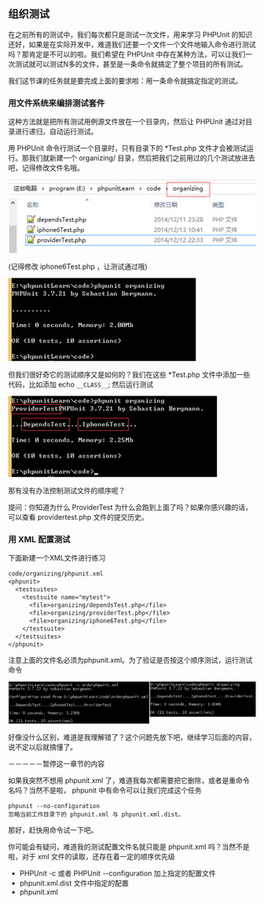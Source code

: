 ## 组织测试

在之前所有的测试中，我们每次都只是测试一次文件，用来学习 PHPUnit 的知识还好，如果是在实际开发中，难道我们还要一个文件一个文件地输入命令进行测试吗？那肯定是不可以的啦。我们希望在 PHPUnit 中存在某种方法，可以让我们一次测试就可以测试N多的文件，甚至是一条命令就搞定了整个项目的所有测试。

我们这节课的任务就是要完成上面的要求啦：用一条命令就搞定指定的测试。

### 用文件系统来编排测试套件

这种方法就是把所有测试用例源文件放在一个目录内，然后让 PHPUnit 通过对目录进行递归，自动运行测试。

用 PHPUnit 命令行测试一个目录时，只有目录下的 *Test.php 文件才会被测试运行。那我们就新建一个 organizing/ 目录，然后把我们之前用过的几个测试放进去吧，记得修改文件名哦。

<img src='./pic/29.png' />

(记得修改 iphone6Test.php ，让测试通过哦)

<img src='./pic/30.png' />

但我们很好奇它的测试顺序又是如何的？我们在这些 *Test.php 文件中添加一些代码，比如添加 echo `__CLASS__`; 然后运行测试

<img src='./pic/31.png' />

那有没有办法控制测试文件的顺序呢？

提问：你知道为什么 ProviderTest 为什么会跑到上面了吗？如果你感兴趣的话，可以查看 providertest.php 文件的提交历史。

### 用 XML 配置测试

下面新建一个XML文件进行练习

```
code/organizing/phpunit.xml
<phpunit>
  <testsuites>
    <testsuite name="mytest">
      <file>organizing/dependsTest.php</file>
      <file>organizing/providerTest.php</file>
      <file>organizing/iphone6Test.php</file>
    </testsuite>
  </testsuites>
</phpunit>
```
注意上面的文件名必须为phpunit.xml。为了验证是否按这个顺序测试，运行测试命令

<img src='./pic/32.png' />

好像没什么区别，难道是我理解错了？这个问题先放下吧，继续学习后面的内容，说不定以后就搞懂了。

－－－－－暂停这一章节的内容

如果我突然不想用 phpunit.xml 了，难道我每次都需要把它删除，或者是重命令名吗？当然不是啦， phpunit 中有命令可以让我们完成这个任务

```
phpunit --no-configuration
忽略当前工作目录下的 phpunit.xml 与 phpunit.xml.dist。
```

那好，赶快用命令试一下吧。

你可能会有疑问，难道我的测试配置文件名就只能是 phpunit.xml 吗？当然不是啦，对于 xml 文件的读取，还存在着一定的顺序优先级

* PHPUnit -c 或者 PHPUnit --configuration 加上指定的配置文件
* phpunit.xml.dist 文件中指定的配置
* phpunit.xml